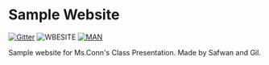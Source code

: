 # Sample Website
[![Gitter](https://img.shields.io/badge/chat-on%20gitter-blue.svg)](https://gitter.im/Samplesafan41)         ![WBESITE](https://img.shields.io/badge/Website-is%20bad-red.svg)
        [![MAN](https://img.shields.io/badge/Click%20to%20terminate-your%20brain-ff69b4.svg)](https://www.theuselessweb.com/)

Sample website for Ms.Conn's Class Presentation. Made by Safwan and Gil.
